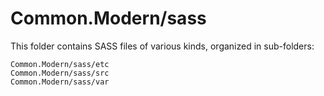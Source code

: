 # Common.Modern/sass

This folder contains SASS files of various kinds, organized in sub-folders:

    Common.Modern/sass/etc
    Common.Modern/sass/src
    Common.Modern/sass/var
